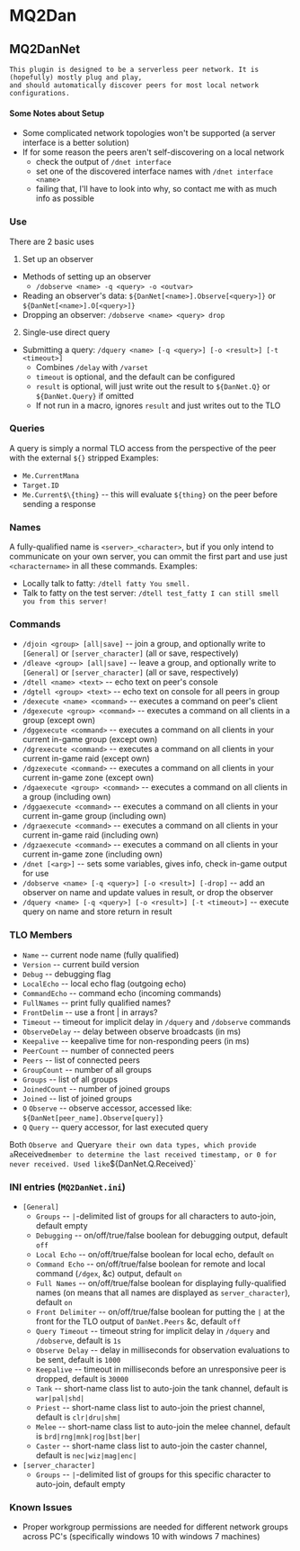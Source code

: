 # MQ2Dan

## MQ2DanNet
    This plugin is designed to be a serverless peer network. It is (hopefully) mostly plug and play, 
    and should automatically discover peers for most local network configurations.
    
#### Some Notes about Setup
* Some complicated network topologies won't be supported (a server interface is a better solution)
* If for some reason the peers aren't self-discovering on a local network
  * check the output of `/dnet interface`
  * set one of the discovered interface names with `/dnet interface <name>`
  * failing that, I'll have to look into why, so contact me with as much info as possible

### Use
There are 2 basic uses
1. Set up an observer
  * Methods of setting up an observer
    * `/dobserve <name> -q <query> -o <outvar>`
  * Reading an observer's data: `${DanNet[<name>].Observe[<query>]}` or `${DanNet[<name>].O[<query>]}`
  * Dropping an observer: `/dobserve <name> <query> drop`
2. Single-use direct query
  * Submitting a query: `/dquery <name> [-q <query>] [-o <result>] [-t <timeout>]`
    * Combines `/delay` with `/varset`
    * `timeout` is optional, and the default can be configured
    * `result` is optional, will just write out the result to `${DanNet.Q}` or `${DanNet.Query}` if omitted
    * If not run in a macro, ignores `result` and just writes out to the TLO
    

### Queries
A query is simply a normal TLO access from the perspective of the peer with the external `${}` stripped
Examples:
* `Me.CurrentMana`
* `Target.ID`
* `Me.Current$\{thing}` -- this will evaluate `${thing}` on the peer before sending a response


### Names
A fully-qualified name is `<server>_<character>`, but if you only intend to communicate on your own server, you can ommit the first part and use just `<charactername>` in all these commands.
Examples:
* Locally talk to fatty: `/dtell fatty You smell.`
* Talk to fatty on the test server: `/dtell test_fatty I can still smell you from this server!`


### Commands
* `/djoin <group> [all|save]` -- join a group, and optionally write to `[General]` or `[server_character]` (all or save, respectively)
* `/dleave <group> [all|save]` -- leave a group, and optionally write to `[General]` or `[server_character]` (all or save, respectively)
* `/dtell <name> <text>` -- echo text on peer's console
* `/dgtell <group> <text>` -- echo text on console for all peers in group
* `/dexecute <name> <command>` -- executes a command on peer's client
* `/dgexecute <group> <command>` -- executes a command on all clients in a group (except own)
* `/dggexecute <command>` -- executes a command on all clients in your current in-game group (except own)
* `/dgrexecute <command>` -- executes a command on all clients in your current in-game raid (except own)
* `/dgzexecute <command>` -- executes a command on all clients in your current in-game zone (except own)
* `/dgaexecute <group> <command>` -- executes a command on all clients in a group (including own)
* `/dggaexecute <command>` -- executes a command on all clients in your current in-game group (including own)
* `/dgraexecute <command>` -- executes a command on all clients in your current in-game raid (including own)
* `/dgzaexecute <command>` -- executes a command on all clients in your current in-game zone (including own)
* `/dnet [<arg>]` -- sets some variables, gives info, check  in-game output for use
* `/dobserve <name> [-q <query>] [-o <result>] [-drop]` -- add an observer on name and update values in result, or drop the observer
* `/dquery <name> [-q <query>] [-o <result>] [-t <timeout>]` -- execute query on name and store return in result


### TLO Members
* `Name` -- current node name (fully qualified)
* `Version` -- current build version
* `Debug` -- debugging flag
* `LocalEcho` -- local echo flag (outgoing echo)
* `CommandEcho` -- command echo (incoming commands)
* `FullNames` -- print fully qualified names?
* `FrontDelim` -- use a front | in arrays?
* `Timeout` -- timeout for implicit delay in `/dquery` and `/dobserve` commands
* `ObserveDelay` -- delay between observe broadcasts (in ms)
* `Keepalive` -- keepalive time for non-responding peers (in ms)
* `PeerCount` -- number of connected peers
* `Peers` -- list of connected peers
* `GroupCount` -- number of all groups
* `Groups` -- list of all groups
* `JoinedCount` -- number of joined groups
* `Joined` -- list of joined groups
* `O` `Observe` -- observe accessor, accessed like: `${DanNet[peer_name].Observe[query]}`
* `Q` `Query` -- query accessor, for last executed query

Both `Observe and `Query` are their own data types, which provide a `Received` member to determine the last received timestamp, or 0 for never received. Used like `${DanNet.Q.Received}`


### INI entries (`MQ2DanNet.ini`)
* `[General]`
  * `Groups` -- `|`-delimited list of groups for all characters to auto-join, default empty
  * `Debugging` -- on/off/true/false boolean for debugging output, default `off`
  * `Local Echo` -- on/off/true/false boolean for local echo, default `on`
  * `Command Echo` -- on/off/true/false boolean for remote and local command (`/dgex`, &c) output, default `on`
  * `Full Names` -- on/off/true/false boolean for displaying fully-qualified names (on means that all names are displayed as `server_character`), default `on`
  * `Front Delimiter` -- on/off/true/false boolean for putting the `|` at the front for the TLO output of `DanNet.Peers` &c, default `off`
  * `Query Timeout` -- timeout string for implicit delay in `/dquery` and `/dobserve`, default is `1s`
  * `Observe Delay` -- delay in milliseconds for observation evaluations to be sent, default is `1000`
  * `Keepalive` -- timeout in milliseconds before an unresponsive peer is dropped, default is `30000`
  * `Tank` -- short-name class list to auto-join the tank channel, default is `war|pal|shd|`
  * `Priest` -- short-name class list to auto-join the priest channel, default is `clr|dru|shm|`
  * `Melee` -- short-name class list to auto-join the melee channel, default is `brd|rng|mnk|rog|bst|ber|`
  * `Caster` -- short-name class list to auto-join the caster channel, default is `nec|wiz|mag|enc|`
* `[server_character]`
  * `Groups` -- `|`-delimited list of groups for this specific character to auto-join, default empty


### Known Issues
* Proper workgroup permissions are needed for different network groups across PC's (specifically windows 10 with windows 7 machines)
